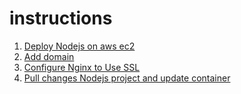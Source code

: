 # instructions

1) [Deploy Nodejs on aws ec2](https://github.com/NLTDevelop/instructions/blob/main/DEPLOY_NODEJS_ON_AWS_EC2.md)
2) [Add domain](https://github.com/NLTDevelop/instructions/blob/main/ADD_DOMAIN.md)
3) [Configure Nginx to Use SSL](https://github.com/NLTDevelop/instructions/blob/main/ADD_SSL_CERTIFICATE.md)
3) [Pull changes Nodejs project and update container](https://github.com/NLTDevelop/instructions/blob/main/PULL_CHANGES_NESTJS.md)